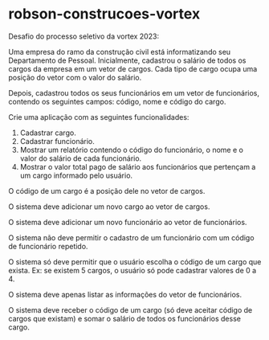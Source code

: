 # robson-construcoes-vortex
Desafio do processo seletivo da vortex 2023:

Uma empresa do ramo da construção civil está informatizando seu Departamento de Pessoal. Inicialmente, cadastrou o salário de todos os cargos da empresa em um vetor de cargos. Cada tipo de cargo ocupa uma posição do vetor com o valor do salário.

Depois, cadastrou todos os seus funcionários em um vetor de funcionários, contendo os seguintes campos: código, nome e código do cargo.




Crie uma aplicação com as seguintes funcionalidades: 


1. Cadastrar cargo.
2. Cadastrar funcionário.
3. Mostrar um relatório contendo o código do funcionário, o nome e o valor do salário de cada funcionário.
4. Mostrar o valor total pago de salário aos funcionários que pertençam a um cargo informado pelo usuário.

   


O código de um cargo é a posição dele no vetor de cargos.

O sistema deve adicionar um novo cargo ao vetor de cargos.

O sistema deve adicionar um novo funcionário ao vetor de funcionários.

O sistema não deve permitir o cadastro de um funcionário com um código de funcionário repetido.

O sistema só deve permitir que o usuário escolha o código de um cargo que exista. Ex: se existem 5 cargos, o usuário só pode cadastrar valores de 0 a 4.

O sistema deve apenas listar as informações do vetor de funcionários.

O sistema deve receber o código de um cargo (só deve aceitar código de cargos que existam) e somar o salário de todos os funcionários desse cargo.


